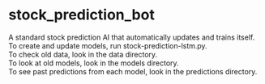 # stock_prediction_bot
A standard stock prediction AI that automatically updates and trains itself. \
To create and update models, run stock-prediction-lstm.py. \
To check old data, look in the data directory. \
To look at old models, look in the models directory. \
To see past predictions from each model, look in the predictions directory.
